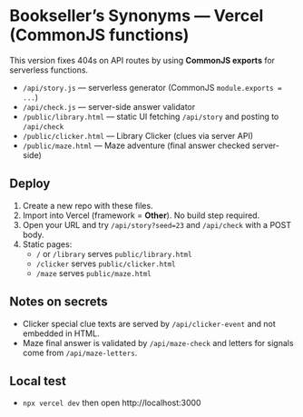# Bookseller’s Synonyms — Vercel (CommonJS functions)

This version fixes 404s on API routes by using **CommonJS exports** for serverless functions.

- `/api/story.js` — serverless generator (CommonJS `module.exports = ...`)
- `/api/check.js` — server-side answer validator
- `/public/library.html` — static UI fetching `/api/story` and posting to `/api/check`
 - `/public/clicker.html` — Library Clicker (clues via server API)
- `/public/maze.html` — Maze adventure (final answer checked server-side)

## Deploy
1. Create a new repo with these files.
2. Import into Vercel (framework = **Other**). No build step required.
3. Open your URL and try `/api/story?seed=23` and `/api/check` with a POST body.
4. Static pages:
   - `/` or `/library` serves `public/library.html`
   - `/clicker` serves `public/clicker.html`
   - `/maze` serves `public/maze.html`

## Notes on secrets
- Clicker special clue texts are served by `/api/clicker-event` and not embedded in HTML.
- Maze final answer is validated by `/api/maze-check` and letters for signals come from `/api/maze-letters`.

## Local test
- `npx vercel dev` then open http://localhost:3000
